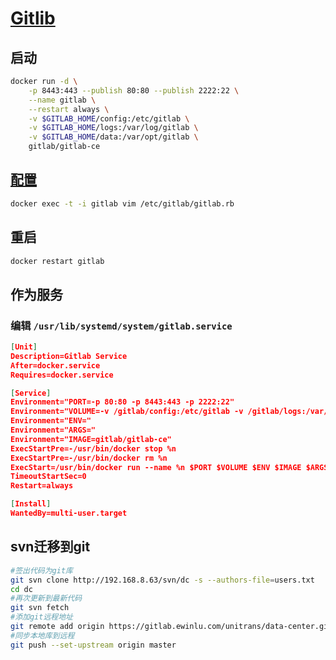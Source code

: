 # [Gitlib](https://docs.gitlab.com/omnibus/)

## 启动

```sh
docker run -d \
    -p 8443:443 --publish 80:80 --publish 2222:22 \
    --name gitlab \
    --restart always \
    -v $GITLAB_HOME/config:/etc/gitlab \
    -v $GITLAB_HOME/logs:/var/log/gitlab \
    -v $GITLAB_HOME/data:/var/opt/gitlab \
    gitlab/gitlab-ce
```

## [配置](https://docs.gitlab.com/omnibus/)

```sh
docker exec -t -i gitlab vim /etc/gitlab/gitlab.rb
```

## 重启

```sh
docker restart gitlab
```

## 作为服务

### 编辑 `/usr/lib/systemd/system/gitlab.service`

```json
[Unit]
Description=Gitlab Service
After=docker.service
Requires=docker.service

[Service]
Environment="PORT=-p 80:80 -p 8443:443 -p 2222:22"
Environment="VOLUME=-v /gitlab/config:/etc/gitlab -v /gitlab/logs:/var/log/gitlab -v /gitlab/data:/var/opt/gitlab"
Environment="ENV="
Environment="ARGS="
Environment="IMAGE=gitlab/gitlab-ce"
ExecStartPre=-/usr/bin/docker stop %n
ExecStartPre=-/usr/bin/docker rm %n
ExecStart=/usr/bin/docker run --name %n $PORT $VOLUME $ENV $IMAGE $ARGS
TimeoutStartSec=0
Restart=always

[Install]
WantedBy=multi-user.target
```



## svn迁移到git

```sh
#签出代码为git库
git svn clone http://192.168.8.63/svn/dc -s --authors-file=users.txt
cd dc
#再次更新到最新代码
git svn fetch
#添加git远程地址
git remote add origin https://gitlab.ewinlu.com/unitrans/data-center.git
#同步本地库到远程
git push --set-upstream origin master
```

